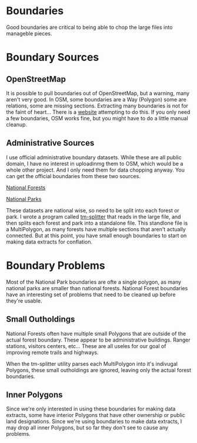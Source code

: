 # Boundaries

Good boundaries are critical to being able to chop the large files
into manageble pieces.

# Boundary Sources

## OpenStreetMap

It is possible to pull boundaries out of OpenStreetMap, but a warning,
many aren't very good. In OSM, some boundaries are a Way (Polygon)
some are relations, some are missing sections. Extracting many
boundaries is not for the faint of heart... There is a
[website](https://osm-boundaries.com/) attempting to do this. If you
only need a few boundaries, OSM works fine, but you might have to do a
little manual cleanup.

## Administrative Sources

I use official administrative boundary datasets. While these are all
public domain, I have no interest in uploadinmg them to OSM, which
would be a whole other project. And I only need them for data chopping
anyway. You can get the official boundaries from these two sources.

[National Forests](https://data.fs.usda.gov/geodata/edw/edw_resources/fc/S_USA.AdministrativeForest.gdb.zip)

[National Parks](https://catalog.data.gov/dataset/administrative-boundaries-of-national-park-system-units-national-geospatial-data-asset-ngd-a4761)

These datasets are national wise, so need to be split into each forest
or park. I wrote a program called 
[tm-splitter](https://github.com/osm-merge/osm-merge/blob/main/osm_merge/utilities/tm-splitter.py)
that reads in the large file, and then splits each forest and park into
a standalone file. This standlone file is a MultiPolygon, as many
forests have multiple sections that aren't actually connected. But at
this point, you have small enough boundaries to start on making data
extracts for conflation.

# Boundary Problems

Most of the National Park boundaries are ofte a single polygon, as
many national parks are smaller than national forests. National Forest
boundaries have an interesting set of problems that need to be cleaned
up before they're usable.

## Small Outholdings

National Forests often have multiple small Polygons that are outside
of the actual forest boundary. These appear to be administrative
buildings. Ranger stations, visitors centers, etc... These are all
useles for our goal of improving remote trails and highways.

When the tm-splitter utility parses each MultiPolygon into it's
indivugal Polygons, these small outholdings are ignored, leaving only
the actual forest boundaries.

## Inner Polygons

Since we're only interested in using these boundaries for making data
extracts, some have interior Polygons that have other ownership or
public land designations. Since we're using boundaries to make data
extracts, I may drop all inner Polygons, but so far they don't see to
cause any problems.
